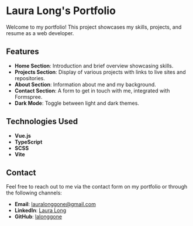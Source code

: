# Laura Long's Portfolio

Welcome to my portfolio! This project showcases my skills, projects, and resume as a web developer.

## Features

- **Home Section**: Introduction and brief overview showcasing skills.
- **Projects Section**: Display of various projects with links to live sites and repositories.
- **About Section**: Information about me and my background.
- **Contact Section**: A form to get in touch with me, integrated with Formspree.
- **Dark Mode**: Toggle between light and dark themes.

## Technologies Used

- **Vue.js**
- **TypeScript**
- **SCSS**
- **Vite**

## Contact

Feel free to reach out to me via the contact form on my portfolio or through the following channels:

- **Email**: lauralonggone@gmail.com
- **LinkedIn**: [Laura Long](https://linkedin.com/in/lauralonggone)
- **GitHub**: [lalonggone](https://github.com/lalonggone)